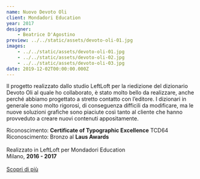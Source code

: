```yaml
---
name: Nuovo Devoto Oli
client: Mondadori Education
year: 2017
designer:
    - Beatrice D'Agostino
preview: ../../static/assets/devoto-oli-01.jpg
images:
    - ../../static/assets/devoto-oli-01.jpg
    - ../../static/assets/devoto-oli-02.jpg
    - ../../static/assets/devoto-oli-03.jpg
date: 2019-12-02T00:00:00.000Z
---
```


Il progetto realizzato dallo studio LeftLoft per la riedizione del dizionario Devoto Oli al quale ho collaborato, è stato molto bello da realizzare, anche perché abbiamo progettato a stretto contatto con l’editore. I dizionari in generale sono molto rigorosi, di conseguenza difficili da modificare, ma le nuove soluzioni grafiche sono piaciute così tanto al cliente che hanno provveduto a creare nuovi contenuti appositamente.

Riconoscimento: **Certificate of Typographic Excellence** TCD64  
Riconoscimento: Bronzo al **Laus Awards**<br><br>
Realizzato in LeftLoft per Mondadori Education  
Milano, **2016 - 2017**<br><br>
[Scopri di più](http://beatricedagostino.com/nuovo-devoto-oli.html)
